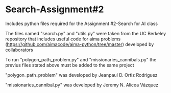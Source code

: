 # Search-Assignment#2

Includes python files required for the Assignment #2-Search for AI class

The files named "search.py" and "utils.py" were taken from the UC Berkeley repository that includes useful code for aima problems (https://github.com/aimacode/aima-python/tree/master) developed by collaborators

To run "polygon_path_problem.py" and "missionaries_cannibals.py" the previus files stated above must be added to the same project 

"polygon_path_problem" was developed by Jeanpaul D. Ortiz Rodriguez

"missionaries_cannibal.py" was developed by Jeremy N. Alicea Vázquez

